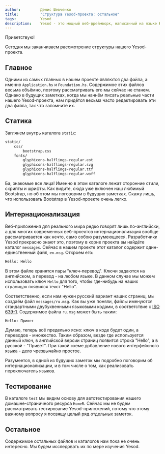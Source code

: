 ```yaml
---
author:         Денис Шевченко
title:          "Структура Yesod-проекта: остальное"
tags:           Yesod
description:    Yesod - это мощный веб-фреймворк, написанный на языке Haskell. Изучаем структуру нашего проекта. Осталось ещё кое-что...
---
```


Приветствую!

Сегодня мы заканчиваем рассмотрение структуры нашего Yesod-проекта.

## Главное

Одними из самых главных в нашем проекте являются два файла, а именно `Application.hs` и `Foundation.hs`. Содержимое этих файлов весьма объёмно, поэтому рассматривать его мы сейчас не станем. Однако в будущих заметках, когда мы начнём писать реальные части нашего Yesod-проекта, нам придётся весьма часто редактировать эти два файла, так что запомните их.

## Статика

Заглянем внутрь каталога `static`:

```bash
static/
    css/
        bootstrap.css
    fonts/
        glyphicons-halflings-regular.eot
        glyphicons-halflings-regular.svg
        glyphicons-halflings-regular.ttf
        glyphicons-halflings-regular.woff
```

Ба, знакомые все лица! Именно в этом каталоге лежат сторонние стили, скрипты и шрифты. Как видите, сюда уже включен наш любимый Bootstrap, но об этом мы поговорим в будущих заметках. Скажу лишь, что использовать Bootstrap в Yesod-проекте очень легко.

## Интернационализация

Веб-приложения для реального мира редко говорят лишь по-английски, а для многих современных веб-проектов интернационализация вообще рассматривается как нечто, само собою разумеющееся. Разработчики Yesod прекрасно знают это, поэтому в корне проекта вы найдёте каталог `messages`. Сейчас в нашем проекте этот каталог содержит один-единственный файл, `en.msg`. Откроем его:

```bash
Hello: Hello
```

В этом файле хранятся пары "ключ-перевод". Ключи задаются на английском, а перевод - на любом языке. В данном случае мы можем использовать ключ `Hello` для того, чтобы где-нибудь на наших страницах появился текст "Hello".

Соответственно, если нам нужен русский вариант наших страниц, мы создаём файл `messages/ru.msg`. Как вы уже поняли, файлы именуются стандартными двубуквенными языковыми кодами, в соответствие с [ISO 639-1](http://en.wikipedia.org/wiki/ISO_639-1). Содержимое файла `ru.msg` может быть таким:

```bash
Hello: Привет
```

Думаю, теперь всё предельно ясно: ключ в коде будет один, а переводов - множество. Таким образом, везде где используется данный ключ, в английской версии страниц появится строка "Hello", а в русской - "Привет". При такой схеме добавление нового интерфейсного языка - дело чрезвычайно простое.

Разумеется, в одной из будущих заметок мы подробно поговорим об интернационализации, и в том числе о том, как реализовать переключатель языков.

## Тестирование

В каталоге `test` мы видим основу для автотестирования нашего домашне-страничного ресурса `HomeR`. Сейчас мы не будем рассматривать тестирование Yesod-приложений, потому что этому важному вопросу я посвящу целый ряд отдельных заметок.

## Остальное

Содержимое остальных файлов и каталогов нам пока не очень интересно. Мы будем исследовать их по мере изучения Yesod.
